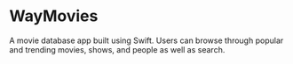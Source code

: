 # WayMovies
A movie database app built using Swift. Users can browse through popular and trending movies, shows, and people as well as search. 
